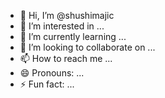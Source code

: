 - 👋 Hi, I’m @shushimajic
- 👀 I’m interested in ...
- 🌱 I’m currently learning ...
- 💞️ I’m looking to collaborate on ...
- 📫 How to reach me ...
- 😄 Pronouns: ...
- ⚡ Fun fact: ...

<!---
shushimajic/shushimajic is a ✨ special ✨ repository because its `README.md` (this file) appears on your GitHub profile.
You can click the Preview link to take a look at your changes.
--->
